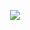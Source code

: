 
<p align="center">
  <img src="https://github.com/user-attachments/assets/01ebf3ed-e4d8-49e3-a608-37d7d34e5451" />
</p>

<!--
**juraev/juraev** is a ✨ _special_ ✨ repository because its `README.md` (this file) appears on your GitHub profile.

Here are some ideas to get you started:

- 🔭 I’m currently working on ...
- 🌱 I’m currently learning ...
- 👯 I’m looking to collaborate on ...
- 🤔 I’m looking for help with ...
- 💬 Ask me about ...
- 📫 How to reach me: ...
- 😄 Pronouns: ...
- ⚡ Fun fact: ...
-->
